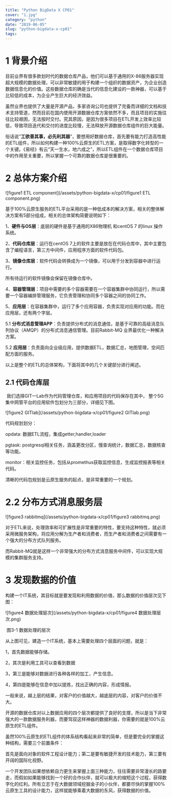 ```yaml
---
title: "Python BigData X CP01"
cover: "1.jpg"
category: "python"
date: "2019-06-05"
slug: "python-bigdata-x-cp01"
tags:
---
```


# 1    背景介绍

​     目前业界有很多款划时代的数据仓库产品，他们可以基于通用的X-86服务器实现超大规模的数据处理，可以非常敏捷的用于构建一个组织的数据资产，为企业创造数据信息化的价值。这些数据仓库的确是当代的信息化建设的一款神器，可以基于比较低的成本，为企业产生巨大的经济效益。

​     虽然业界也提供了大量是开源产品，多家咨询公司也提供了完备而详细的文档和技术支持管道，然而目前在国内使用开源数据仓库方案依然不多，而且项目的实施往往比较艰困，无法按时交付。究其原因，是因为很多项目在ETL开发上效率比较低，导致项目迭代和交付的进度比较慢，无法释放开源数据仓库组件的巨大能量。

​     俗话说“**工欲善其事，必先利其器**”，要想用好数据仓库，首先要有能力打造高性能的ETL组件，所以如何构建一种100%云原生的ETL方案，是取得数字化转型的一个关键。《易经》有云“天一生水，地六成之”，所以ETL组件在一个数据仓库项目中的作用至关重要，所以掌握一个可靠的数据仓库是很重要的。

# 2   总体方案介绍

![figure1 ETL component](/assets/python-bigdata-x/cp01/figure1 ETL component.png)

   基于100%云原生服务的ETL平台采用的是一种低成本的解决方案，相关的整体解决方案有5部分组成，相关的总体架构简要说明如下：

1、**硬件与OS层**：底层的硬件是基于通用的X86物理机 和centOS 7 的linux 操作系统。

2、**代码仓库层**：运行在centOS 7上的软件主要是放在在代码仓库中，其中主要包含了编程语言，第三方中间件，应用程序方面的软件代码包。

3、**镜像仓库层**：软件代码会转换成为一个镜像，可以用于分发到容器中进行运行。

所有待运行的软件镜像会保留在镜像仓库中。

4、**容器管理层**：项目中需要的多个容器需要在一个容器集群中协同运行，所以需要一个容器编排管理服务，它负责管理和协同多个容器之间的协同工作。

5、**应用层**：在容器集群中，运行了多个应用容器，负责实现对应用的功能。而在应用层，还有两个字层。

5.1 **分布式消息管理APP**：负责提供分布式的消息通信，是基于可靠的高级消息队列协议（AMQP）的分布式消息通信管理。目前Rabbit-MQ 业界最优化一种解决方案。

5.2 **应用层**：负责面向企业级应用，提供数据ETL，数据汇总，地图管理，空间匹配方面的服务。

以上是整个的ETL的总体架构，下面将其中的几个关键部分进行阐述。



## 2.1     代码仓库层

​     我们选择GIT—Lab作为代码管理仓库，和应用项目的代码保存在其中， 整个5G集中网管平台的应用软件包划分为三部分，详细见下图。

![figure2 GITlab](/assets/python-bigdata-x/cp01/figure2 GITlab.png)

代码规划划分：

opdata: 数据ETL流程，集成getter,handler,loader

pgtask: postgresql相关任务，涵盖更改分区，慢查询统计，数据汇总，数据核查等功能。

monitor：相关监控任务，包括从promethus获取监控信息，生成监控报表等相关代码。

   清晰的代码包规划是云原生服务的起点，是非常重要的一个规划。





# 2.2   分布方式消息服务层

 ![figure3 rabbitmq](/assets/python-bigdata-x/cp01/figure3 rabbitmq.png)

  对于ETL来说，处理效率和可扩展性是非常重要的特性，要支持这种特性，就必须采用微服务架构，将应用分解为生产者和消费者，而生产者和消费者之间需要有一个强大的分布方式队列服务。

  而Rabbit-MQ就是这样一个非常强大的分布方式消息服务中间件，可以实现大规模的集群服务支持。



# 3    发现数据的价值

构建一个IT系统，其目标就是要发现和利用数据的价值，那么数据的价值层次见下图：

![figure4 数据处理层次](/assets/python-bigdata-x/cp01/figure4 数据处理层次.png)

​      图3-1 数据处理的层次



从上图可见，建造一个IT系统，基本上需要处理四个层面的问题，就是：

1，首先数据能够存储。

2，其次是利用工具可以查看到数据

3，第三是能够对数据进行各种各样的加工，产生信息。

4，第四是能够在信息中加以提炼，找出正确的内容，形成情报。

一般来说，越上层的结果，对客户的价值越大，越底层的内容，对客户的价值不大。



​      开源的数据仓库对以上数据应用的四个层次都提供了良好的支撑，所以是当下非常强大的一款数据服务利器，而要驾驭这样神器的数据利器，你需要的就是100%云原生的ETL组件。

虽然100%云原生的ETL组件的体系结构看起来非常的简单，但是要完全的掌握这种结构，需要三个前置条件：

首先是面向对象的软件工程设计能力；第二是要有敏捷开发的技术能力，第三要有开阔的国际化视野。

​     一个开发团队如果想依赖自力更生来掌握上面三种能力，往往需要非常漫长的路要走，而假如如果能够找到一个好的合作伙伴，就可以极大的缩短这个过程，获得数字化的红利。所有立志于在大数据领域挖掘金子的小伙伴，都要尽快的掌握100%云原生工具的设计能力，这样就能够乘着大数据的东风，获得数据的价值。
